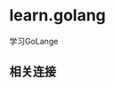 # learn.golang
学习GoLange


## 相关连接
[gocdoe]: https://github.com/mdempsky/gocode
[Go语言入门教程]: http://c.biancheng.net/golang/
[Go 系列教程]: https://studygolang.com/subject/2

